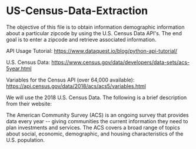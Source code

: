 # US-Census-Data-Extraction
The objective of this file is to obtain information demographic information about a particular zipcode by using the U.S. Census Data API's. The end goal is to enter a zipcode and retrieve associated information.

API Usage Tutorial: https://www.dataquest.io/blog/python-api-tutorial/

U.S. Census Data: https://www.census.gov/data/developers/data-sets/acs-5year.html

Variables for the Census API (over 64,000 available): https://api.census.gov/data/2018/acs/acs5/variables.html

We will use the 2018 U.S. Census Data. The following is a brief description from their website:

The American Community Survey (ACS) is an ongoing survey that provides data every year -- giving communities the current information they need to plan investments and services. The ACS covers a broad range of topics about social, economic, demographic, and housing characteristics of the U.S. population.
